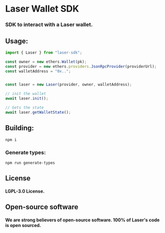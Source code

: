 # Laser Wallet SDK

### SDK to interact with a Laser wallet.

## Usage: 

```js
import { Laser } from "laser-sdk";

const owner = new ethers.Wallet(pk);
const provider = new ethers.providers.JsonRpcProvider(providerUrl);
const walletAddress = "0x..";


const laser = new Laser(provider, owner, walletAddress);

// init the wallet
await laser.init();

// Gets the state
await laser.getWalletState();

```

## Building: 

```
npm i
```
### Generate types: 

```
npm run generate-types
```

## License

#### LGPL-3.0 License.

## Open-source software

#### We are strong believers of open-source software. 100% of Laser's code is open sourced.
